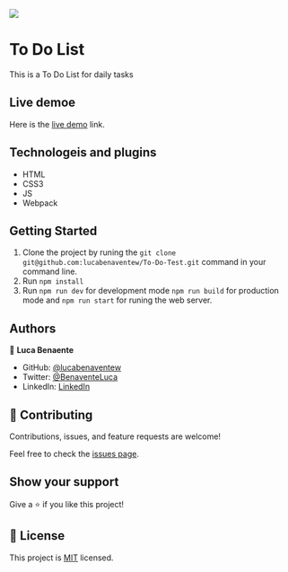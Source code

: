 ![](https://img.shields.io/badge/Microverse-blueviolet)

# To Do List 

This is a To Do List for daily tasks

## Live demoe
Here is the [live demo]() link.

## Technologeis and plugins

- HTML
- CSS3
- JS
- Webpack

## Getting Started

1. Clone the project by runing the `git clone git@github.com:lucabenaventew/To-Do-Test.git` command in your command line.
2. Run `npm install`
3. Run `npm run dev` for development mode `npm run build` for production mode and `npm run start` for runing the web server.

## Authors

👤 **Luca Benaente**

- GitHub: [@lucabenaventew](https://github.com/lucabenaventew)
- Twitter: [@BenaventeLuca](https://twitter.com/BenaventeLuca)
- LinkedIn: [LinkedIn](https://linkedin.com/in/lucabenaventew)

## 🤝 Contributing

Contributions, issues, and feature requests are welcome!

Feel free to check the [issues page](../../issues/).

## Show your support

Give a ⭐️ if you like this project!

## 📝 License

This project is [MIT](./MIT.md) licensed.
